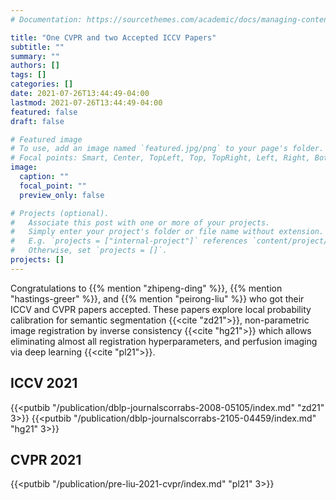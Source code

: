 ```yaml
---
# Documentation: https://sourcethemes.com/academic/docs/managing-content/

title: "One CVPR and two Accepted ICCV Papers"
subtitle: ""
summary: ""
authors: []
tags: []
categories: []
date: 2021-07-26T13:44:49-04:00
lastmod: 2021-07-26T13:44:49-04:00
featured: false
draft: false

# Featured image
# To use, add an image named `featured.jpg/png` to your page's folder.
# Focal points: Smart, Center, TopLeft, Top, TopRight, Left, Right, BottomLeft, Bottom, BottomRight.
image:
  caption: ""
  focal_point: ""
  preview_only: false

# Projects (optional).
#   Associate this post with one or more of your projects.
#   Simply enter your project's folder or file name without extension.
#   E.g. `projects = ["internal-project"]` references `content/project/deep-learning/index.md`.
#   Otherwise, set `projects = []`.
projects: []
---
```

Congratulations to {{% mention "zhipeng-ding" %}}, {{% mention "hastings-greer" %}}, and {{% mention "peirong-liu" %}}  who got their ICCV and CVPR papers accepted. These papers explore local probability calibration for semantic segmentation {{<cite "zd21">}}, non-parametric image registration by inverse consistency {{<cite "hg21">}} which allows eliminating almost all registration hyperparameters, and perfusion imaging via deep learning {{<cite "pl21">}}.

## ICCV 2021

{{<putbib "/publication/dblp-journalscorrabs-2008-05105/index.md" "zd21" 3>}}
{{<putbib "/publication/dblp-journalscorrabs-2105-04459/index.md" "hg21" 3>}}

## CVPR 2021

{{<putbib "/publication/pre-liu-2021-cvpr/index.md" "pl21" 3>}}